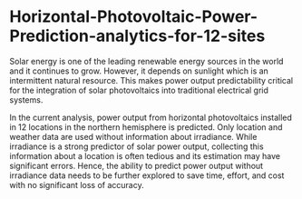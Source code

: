 # Horizontal-Photovoltaic-Power-Prediction-analytics-for-12-sites
Solar energy is one of the leading renewable energy sources in the world and it continues to grow. However, it depends on sunlight which is an intermittent natural resource. This makes power output predictability critical for the integration of solar photovoltaics into traditional electrical grid systems.

In the current analysis, power output from horizontal photovoltaics installed in 12 locations in the northern hemisphere is predicted. Only location and weather data are used without information about irradiance. While irradiance is a strong predictor of solar power output, collecting this information about a location is often tedious and its estimation may have significant errors. Hence, the ability to predict power output without irradiance data needs to be further explored to save time, effort, and cost with no significant loss of accuracy.

